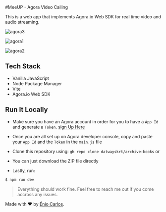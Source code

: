 #MeeUP - Agora Video Calling 

This is a web app that implements Agora.io Web SDK for real time video and audio streaming.


![agora3](https://user-images.githubusercontent.com/49740149/222214473-afe211c8-fe6c-4c6c-b955-c25977fc8a27.png)

![agora1](https://user-images.githubusercontent.com/49740149/222214130-5772031b-237a-4963-9232-cc98d64b1f7a.png)

![agora2](https://user-images.githubusercontent.com/49740149/222214092-44254642-5c06-49a1-9a60-7ee097be7aad.png)


## Tech Stack
- Vanilla JavaScript
- Node Package Manager
- Vite
- Agora.io Web SDK


## Run It Locally

- Make sure you have an Agora account in order for you to have a `App Id` and generate a `Token`. [sign Up Here](https://agora.io)
- Once you are all set up on Agora developer console, copy and paste your `App Id` and the `Token` in the `main.js` file

- Clone this repository using: `gh repo clone datwayskrt/archive-books`
or
- You can just download the ZIP file directly
- Lastly, run:
```bash
$ npm run dev
```

> Everything should work fine. Feel free to reach me out if you come accross any issues.

Made with :heart: by [Énio Carlos](https://twitter.com/eniocarlosao).



